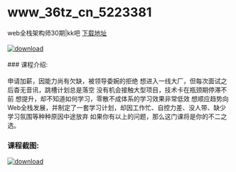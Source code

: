 # www_36tz_cn_5223381
web全栈架构师30期|kk吧
[下载地址](http://www.36tz.cn/article/5223381 "下载地址")
<br/></br>[![download](http://36tz.cn/muke_img/2022_03_1-90-300x195.png "下载地址")](http://www.36tz.cn/article/5223381 "下载地址")
<br/></br>### 课程介绍:<br/></br>申请加薪，因能力尚有欠缺，被领导委婉的拒绝
想进入一线大厂，但每次面试之后杳无音讯，跳槽计划总是落空
没有机会接触大型项目，技术卡在瓶颈期停滞不前
想提升，却不知道如何学习，零散不成体系的学习效果非常低效
想顺应趋势向Web全栈发展，并制定了一套学习计划，却因工作忙、自控力差、没人带、缺少学习氛围等种种原因中途放弃
如果你有以上的问题，那么这门课将是你的不二之选。

### 课程截图:
[![download](http://36tz.cn/muke_img/2022_03_2-58.png "下载地址")](http://www.36tz.cn/article/5223381 "下载地址")
